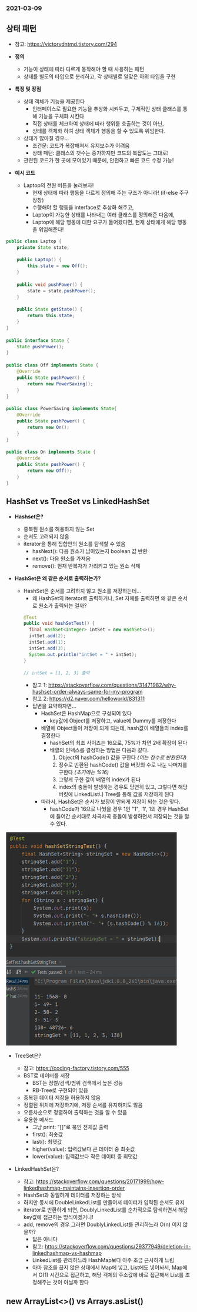 ### 2021-03-09

## 상태 패턴
- 참고: https://victorydntmd.tistory.com/294

- __정의__
    - 기능이 상태에 따라 다르게 동작해야 할 때 사용하는 패턴
    - 상태를 별도의 타입으로 분리하고, 각 상태별로 알맞은 하위 타입을 구현

- __특징 및 장점__
    - 상태 객체가 기능을 제공한다
        - 인터페이스로 필요한 기능을 추상화 시켜두고, 구체적인 상태 클래스를 통해 기능을 구체화 시킨다
        - 직접 상태를 체크하여 상태에 따라 행위를 호출하는 것이 아닌,
        - 상태를 객체화 하여 상태 객체가 행동을 할 수 있도록 위임한다.
    - 상태가 많아질 경우...
        - 조건문: 코드가 복잡해져서 유지보수가 어려움
        - 상태 패턴: 클래스의 갯수는 증가하지만 코드의 복잡도는 그대로!
    - 관련된 코드가 한 곳에 모여있기 때문에, 안전하고 빠른 코드 수정 가능!

- __예시 코드__
    - Laptop의 전원 버튼을 눌러보자!
        - 현재 상태에 따라 행동을 다르게 정의해 주는 구조가 아니라! (if-else 주구장창)
        - 수행해야 할 행동을 interface로 추상화 해주고,
        - Laptop이 가능한 상태를 나타내는 여러 클래스를 정의해준 다음에,
        - Laptop에 해당 행동에 대한 요구가 들어왔다면, 현재 상태에게 해당 행동을 위임해준다!
``` Java
public class Laptop {
    private State state;

    public Laptop() {
        this.state = new Off();
    }

    public void pushPower() {
        state = state.pushPower();
    }

    public State getState() {
        return this.state;
    }
}

public interface State {
    State pushPower();
}

public class Off implements State {
    @Override
    public State pushPower() {
        return new PowerSaving();
    }
}

public class PowerSaving implements State{
    @Override
    public State pushPower() {
        return new On();
    }
}

public class On implements State {
    @Override
    public State pushPower() {
        return new Off();
    }
}
```

## HashSet vs TreeSet vs LinkedHashSet
- __Hashset은?__
    - 중복된 원소를 허용하지 않는 Set
    - 순서도 고려되지 않음
    - iterator을 통해 집합안의 원소를 탐색할 수 있음
        - hasNext(): 다음 원소가 남아있는지 boolean 값 반환
        - next(): 다음 원소를 가져옴
        - remove(): 현재 반복자가 가리키고 있는 원소 삭제
        
- __HashSet은 왜 같은 순서로 출력하는가?__
    - HashSet은 순서를 고려하지 않고 원소를 저장하는데... 
        - 왜 HashSet의 iterator로 출력하거나, Set 자체를 출력하면 왜 같은 순서로 원소가 출력되는 걸까?
        ``` Java
        @Test
        public void hashSetTest() {
          final HashSet<Integer> intSet = new HashSet<>();
          intSet.add(2);
          intSet.add(1);
          intSet.add(3);
          System.out.println("intSet = " + intSet);
        }
      
        // intSet = [1, 2, 3] 출력
        ```
        - 참고 1: https://stackoverflow.com/questions/31471982/why-hashset-order-always-same-for-my-program
        - 참고 2: https://d2.naver.com/helloworld/831311
        - 답변을 요약하자면...
            - HashSet은 HashMap으로 구성되어 있다
                - key값에 Object를 저장하고, value에 Dummy를 저장한다
            - 배열에 Object들이 저장이 되게 되는데, hash값이 배열들의 index를 결정한다
                - hashSet의 최초 사이즈는 16으로, 75%가 차면 2배 확장이 된다
                - 배열의 인덱스를 결정하는 방법은 다음과 같다. 
                    1. Object의 hashCode() 값을 구한다 *(이는 정수로 반환된다)*
                    2. 정수로 반환된 hashCode() 값을 버킷의 수로 나눈 나머지를 구한다 *(초기에는 %16)*
                    3. 그렇게 구한 값이 배열의 index가 된다
                    4. index의 충돌이 발생하는 경우도 당연히 있고, 그렇다면 해당 버킷에 LinkedList나 Tree를 통해 값을 저장하게 된다
            - 따라서, HashSet은 순서가 보장이 안되게 저장이 되는 것은 맞다. 
                - hashCode가 16으로 나눴을 경우 1인 "1", '1', 1의 경우 HashSet에 들어간 순서대로 차곡차곡 충돌이 발생하면서 저장되는 것을 알 수 있다.
                
![exception](../image/hashSet_2021_03_09.PNG)
    
- TreeSet은?
    - 참고: https://coding-factory.tistory.com/555
    - BST로 데이터를 저장
        - BST는 정렬/검색/범위 검색에서 높은 성능
        - RB-Tree로 구현되어 있음
    - 중복된 데이터 저장을 허용하지 않음
    - 정렬된 위치에 저장하기에, 저장 순서를 유지하지도 않음
    - 오름차순으로 정렬하여 출력하는 것을 알 수 있음
    - 유용한 메서드
        - 그냥 print: "[]"로 묶인 전체값 출력
        - first(): 최솟값
        - last(): 최댓값
        - higher(value): 입력값보다 큰 데이터 중 최솟값
        - lower(value): 입력값보다 작은 데이터 중 최댓값
    
- LinkedHashSet은?
    - 참고: https://stackoverflow.com/questions/20171999/how-linkedhashmap-maintains-insertion-order
    - HashSet과 동일하게 데이터를 저장하는 방식
    - 하지만 동시에 DoubleLinkedList를 만들어서 데이터가 입력된 순서도 유지
    - iterator로 반환하게 되면, DoublyLinkedList를 순차적으로 탐색하면서 해당 key값에 접근하는 방식이겠거니!
    - add, remove의 경우 그러면 DoublyLinkedList를 관리하느라 O(n) 이지 않을까?
        - 답은 아니다
        - 참고: https://stackoverflow.com/questions/29377949/deletion-in-linkedhashmap-vs-hashmap
        - LinkedList를 관리하느라 HashMap보다 아주 조금 근사하게 느림
        - 아마 참조를 끊지 않은 상태에서 Map에 넣고, List에도 넣어놔서, Map에서 O(1) 시간으로 접근하고, 해당 객체의 주소값에 바로 접근해서 List를 조정해주는 것이 아닐까 한다

## new ArrayList<>() vs Arrays.asList()

